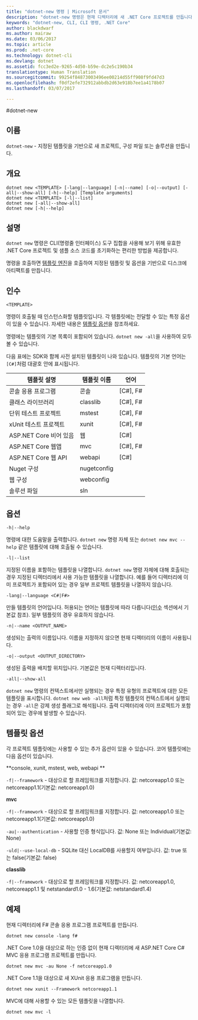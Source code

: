```yaml
---
title: "dotnet-new 명령 | Microsoft 문서"
description: "dotnet-new 명령은 현재 디렉터리에 새 .NET Core 프로젝트를 만듭니다."
keywords: "dotnet-new, CLI, CLI 명령, .NET Core"
author: blackdwarf
ms.author: mairaw
ms.date: 03/06/2017
ms.topic: article
ms.prod: .net-core
ms.technology: dotnet-cli
ms.devlang: dotnet
ms.assetid: fcc3ed2e-9265-4d50-b59e-dc2e5c190b34
translationtype: Human Translation
ms.sourcegitcommit: 99254f84873003496ee00214d55ff908f9fd47d3
ms.openlocfilehash: f0df2efe732912abbdb2d63e918b7ee1a4178b07
ms.lasthandoff: 03/07/2017

---
```

#<a name="dotnet-new"></a>dotnet-new

## <a name="name"></a>이름
`dotnet-new` - 지정된 템플릿을 기반으로 새 프로젝트, 구성 파일 또는 솔루션을 만듭니다.

## <a name="synopsis"></a>개요
```
dotnet new <TEMPLATE> [-lang|--language] [-n|--name] [-o|--output] [-all|--show-all] [-h|--help] [Template arguments]
dotnet new <TEMPLATE> [-l|--list]
dotnet new [-all|--show-all]
dotnet new [-h|--help]
```

## <a name="description"></a>설명
`dotnet new` 명령은 CLI(명령줄 인터페이스) 도구 집합을 사용해 보기 위해 유효한 .NET Core 프로젝트 및 샘플 소스 코드를 초기화하는 편리한 방법을 제공합니다. 

명령을 호출하면 [템플릿 엔진](https://github.com/dotnet/templating)을 호출하여 지정된 템플릿 및 옵션을 기반으로 디스크에 아티팩트를 만듭니다.

## <a name="arguments"></a>인수

`<TEMPLATE>`

명령이 호출될 때 인스턴스화할 템플릿입니다. 각 템플릿에는 전달할 수 있는 특정 옵션이 있을 수 있습니다. 자세한 내용은 [템플릿 옵션](#template-options)을 참조하세요.

명령에는 템플릿의 기본 목록이 포함되어 있습니다. `dotnet new -all`을 사용하여 모두 볼 수 있습니다.

다음 표에는 SDK와 함께 사전 설치된 템플릿이 나와 있습니다. 템플릿의 기본 언어는 `[C#]`처럼 대괄호 안에 표시됩니다.

|템플릿 설명  | 템플릿 이름  | 언어 |
|----------------------|----------------|-----------|
| 콘솔 응용 프로그램  | 콘솔        | [C#], F#  |
| 클래스 라이브러리        | classlib       | [C#], F#  |
| 단위 테스트 프로젝트    | mstest         | [C#], F#  |
| xUnit 테스트 프로젝트   | xunit          | [C#], F#  |
| ASP.NET Core 비어 있음   | 웹            | [C#]      |
| ASP.NET Core 웹앱 | mvc            | [C#], F#  |
| ASP.NET Core 웹 API | webapi         | [C#]      |
| Nuget 구성         | nugetconfig    |           |
| 웹 구성           | webconfig      |           |
| 솔루션 파일        | sln            |           |

## <a name="options"></a>옵션

`-h|--help`

명령에 대한 도움말을 출력합니다. `dotnet new` 명령 자체 또는 `dotnet new mvc --help` 같은 템플릿에 대해 호출될 수 있습니다.

`-l|--list`

지정된 이름을 포함하는 템플릿을 나열합니다. `dotnet new` 명령 자체에 대해 호출되는 경우 지정된 디렉터리에서 사용 가능한 템플릿을 나열합니다.
예를 들어 디렉터리에 이미 프로젝트가 포함되어 있는 경우 일부 프로젝트 템플릿을 나열하지 않습니다.

`-lang|--language <C#|F#>`

만들 템플릿의 언어입니다. 허용되는 언어는 템플릿에 따라 다릅니다([인수](#arguments) 섹션에서 기본값 참조). 일부 템플릿의 경우 유효하지 않습니다.

`-n|--name <OUTPUT_NAME>`

생성되는 출력의 이름입니다. 이름을 지정하지 않으면 현재 디렉터리의 이름이 사용됩니다.

`-o|--output <OUTPUT_DIRECTORY>`

생성된 출력을 배치할 위치입니다. 기본값은 현재 디렉터리입니다.

`-all|--show-all`

`dotnet new` 명령의 컨텍스트에서만 실행되는 경우 특정 유형의 프로젝트에 대한 모든 템플릿을 표시합니다. `dotnet new web -all`처럼 특정 템플릿의 컨텍스트에서 실행되는 경우 `-all`은 강제 생성 플래그로 해석됩니다. 출력 디렉터리에 이미 프로젝트가 포함되어 있는 경우에 발생할 수 있습니다.

## <a name="template-options"></a>템플릿 옵션
각 프로젝트 템플릿에는 사용할 수 있는 추가 옵션이 있을 수 있습니다. 코어 템플릿에는 다음 옵션이 있습니다.

**console, xunit, mstest, web, webapi **

`-f|--framework` - 대상으로 할 프레임워크를 지정합니다. 값: netcoreapp1.0 또는 netcoreapp1.1(기본값: netcoreapp1.0)

**mvc**

`-f|--framework` - 대상으로 할 프레임워크를 지정합니다. 값: netcoreapp1.0 또는 netcoreapp1.1(기본값: netcoreapp1.0)

`-au|--authentication` - 사용할 인증 형식입니다. 값: None 또는 Individual(기본값: None)

`-uld|--use-local-db` - SQLite 대신 LocalDB를 사용할지 여부입니다. 값: true 또는 false(기본값: false)

**classlib**

`-f|--framework` - 대상으로 할 프레임워크를 지정합니다. 값: netcoreapp1.0, netcoreapp1.1 및 netstandard1.0 - 1.6(기본값: netstandard1.4)

## <a name="examples"></a>예제

현재 디렉터리에 F# 콘솔 응용 프로그램 프로젝트를 만듭니다.

`dotnet new console -lang f#` 
   
.NET Core 1.0을 대상으로 하는 인증 없이 현재 디렉터리에 새 ASP.NET Core C# MVC 응용 프로그램 프로젝트를 만듭니다.  

`dotnet new mvc -au None -f netcoreapp1.0`
 
.NET Core 1.1을 대상으로 새 XUnit 응용 프로그램을 만듭니다.

`dotnet new xunit --Framework netcoreapp1.1`

MVC에 대해 사용할 수 있는 모든 템플릿을 나열합니다.

`dotnet new mvc -l`

